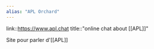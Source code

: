 ```yaml
---
alias: "APL Orchard"
---
```

link::https://www.apl.chat
title::"online chat about [[APL]]"

Site pour parler d'[[APL]]
